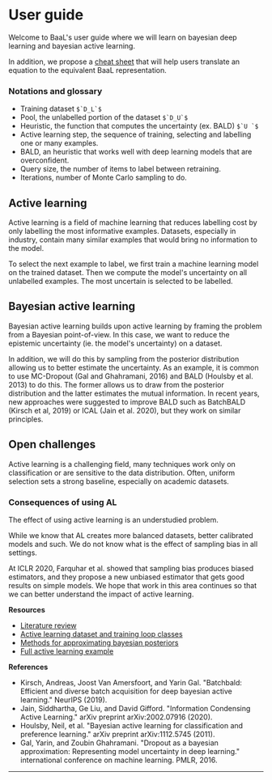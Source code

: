 # User guide

Welcome to BaaL's user guide where we will learn on bayesian deep learning and bayesian active learning.

In addition, we propose a [cheat sheet](./baal_cheatsheet.md) that will help users translate an equation to the equivalent BaaL representation.

### Notations and glossary

* Training dataset ``$`D_L`$``
* Pool, the unlabelled portion of the dataset ``$`D_U`$``
* Heuristic, the function that computes the uncertainty (ex. BALD) ``$`U `$``
* Active learning step, the sequence of training, selecting and labelling one or many examples.
* BALD, an heuristic that works well with deep learning models that are overconfident.
* Query size, the number of items to label between retraining.
* Iterations, number of Monte Carlo sampling to do.

## Active learning

Active learning is a field of machine learning that reduces labelling cost by only labelling the most informative examples.
Datasets, especially in industry, contain many similar examples that would bring no information to the model.

To select the next example to label, we first train a machine learning model on the trained dataset.
Then we compute the model's uncertainty on all unlabelled examples. The most uncertain is selected to be labelled.


## Bayesian active learning

Bayesian active learning builds upon active learning by framing the problem from a Bayesian point-of-view.
In this case, we want to reduce the epistemic uncertainty (ie. the model's uncertainty) on a dataset.

In addition, we will do this by sampling from the posterior distribution allowing us to better estimate the uncertainty.
As an example, it is common to use MC-Dropout (Gal and Ghahramani, 2016) and BALD (Houlsby et al. 2013) to do this.
The former allows us to draw from the posterior distribution and the latter estimates the mutual information.
In recent years, new approaches were suggested to improve BALD such as BatchBALD (Kirsch et al, 2019) or ICAL (Jain et al. 2020), but they work on similar principles. 


## Open challenges

Active learning is a challenging field, many techniques work only on classification or are sensitive to the data distribution.
Often, uniform selection sets a strong baseline, especially on academic datasets.

### Consequences of using AL

The effect of using active learning is an understudied problem.

While we know that AL creates more balanced datasets, better calibrated models and such.
We do not know what is the effect of sampling bias in all settings. 

At ICLR 2020, Farquhar et al. showed that sampling bias produces biased estimators,
and they propose a new unbiased estimator that gets good results on simple models.
We hope that work in this area continues so that we can better understand the impact of active learning.


**Resources**
    
* [Literature review](../research/literature/index.md)
* [Active learning dataset and training loop classes](../notebooks/fundamentals/active-learning)
* [Methods for approximating bayesian posteriors](../notebooks/fundamentals/posteriors)
* [Full active learning example](../notebooks/active_learning_process)


**References**
* Kirsch, Andreas, Joost Van Amersfoort, and Yarin Gal. "Batchbald: Efficient and diverse batch acquisition for deep bayesian active learning." NeurIPS (2019).
* Jain, Siddhartha, Ge Liu, and David Gifford. "Information Condensing Active Learning." arXiv preprint arXiv:2002.07916 (2020).
* Houlsby, Neil, et al. "Bayesian active learning for classification and preference learning." arXiv preprint arXiv:1112.5745 (2011).
* Gal, Yarin, and Zoubin Ghahramani. "Dropout as a bayesian approximation: Representing model uncertainty in deep learning." international conference on machine learning. PMLR, 2016.

---